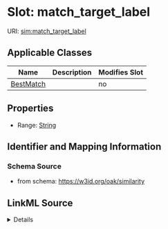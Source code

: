# Slot: match_target_label

URI: [sim:match_target_label](https://w3id.org/linkml/similarity/match_target_label)



<!-- no inheritance hierarchy -->




## Applicable Classes

| Name | Description | Modifies Slot |
| --- | --- | --- |
[BestMatch](BestMatch.md) |  |  no  |







## Properties

* Range: [String](String.md)





## Identifier and Mapping Information







### Schema Source


* from schema: https://w3id.org/oak/similarity




## LinkML Source

<details>
```yaml
name: match_target_label
from_schema: https://w3id.org/oak/similarity
rank: 1000
alias: match_target_label
owner: BestMatch
domain_of:
- BestMatch
range: string

```
</details>